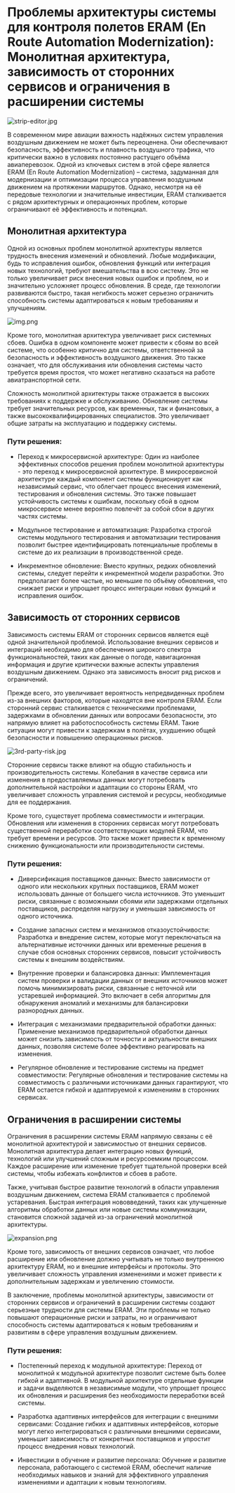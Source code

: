 # Проблемы архитектуры системы для контроля полетов ERAM (En Route Automation Modernization): Монолитная архитектура, зависимость от сторонних сервисов и ограничения в расширении системы
![strip-editor.jpg](images/head.jpg)

В современном мире авиации важность надёжных систем управления воздушным движением не может быть переоценена. Они обеспечивают безопасность, эффективность и плавность воздушного трафика, что критически важно в условиях постоянно растущего объёма авиаперевозок. Одной из ключевых систем в этой сфере является ERAM (En Route Automation Modernization) – система, задуманная для модернизации и оптимизации процесса управления воздушным движением на протяжении маршрутов. Однако, несмотря на её передовые технологии и значительные инвестиции, ERAM сталкивается с рядом архитектурных и операционных проблем, которые ограничивают её эффективность и потенциал.

## Монолитная архитектура
Одной из основных проблем монолитной архитектуры является трудность внесения изменений и обновлений. Любые модификации, будь то исправления ошибок, обновления функций или интеграция новых технологий, требуют вмешательства в всю систему. Это не только увеличивает риск внесения новых ошибок и проблем, но и значительно усложняет процесс обновления. В среде, где технологии развиваются быстро, такая негибкость может серьезно ограничить способность системы адаптироваться к новым требованиям и улучшениям.

![img.png](images/monolit.png)

Кроме того, монолитная архитектура увеличивает риск системных сбоев. Ошибка в одном компоненте может привести к сбоям во всей системе, что особенно критично для системы, ответственной за безопасность и эффективность воздушного движения. Это также означает, что для обслуживания или обновления системы часто требуется время простоя, что может негативно сказаться на работе авиатранспортной сети.

Сложность монолитной архитектуры также отражается в высоких требованиях к поддержке и обслуживанию. Обновление системы требует значительных ресурсов, как временных, так и финансовых, а также высококвалифицированных специалистов. Это увеличивает общие затраты на эксплуатацию и поддержку системы.

### Пути решения:
- Переход к микросервисной архитектуре: Один из наиболее эффективных способов решения проблем монолитной архитектуры - это переход к микросервисной архитектуре. В микросервисной архитектуре каждый компонент системы функционирует как независимый сервис, что облегчает процесс внесения изменений, тестирования и обновления системы. Это также повышает устойчивость системы к ошибкам, поскольку сбой в одном микросервисе менее вероятно повлечёт за собой сбои в других частях системы.

- Модульное тестирование и автоматизация: Разработка строгой системы модульного тестирования и автоматизации тестирования позволит быстрее идентифицировать потенциальные проблемы в системе до их реализации в производственной среде.

- Инкрементное обновление: Вместо крупных, редких обновлений системы, следует перейти к инкрементной модели разработки. Это предполагает более частые, но меньшие по объёму обновления, что снижает риски и упрощает процесс интеграции новых функций и исправления ошибок.

## Зависимость от сторонних сервисов
Зависимость системы ERAM от сторонних сервисов является ещё одной значительной проблемой. Использование внешних сервисов и интеграций необходимо для обеспечения широкого спектра функциональностей, таких как данные о погоде, навигационная информация и другие критически важные аспекты управления воздушным движением. Однако эта зависимость вносит ряд рисков и ограничений.

Прежде всего, это увеличивает вероятность непредвиденных проблем из-за внешних факторов, которые находятся вне контроля ERAM. Если сторонний сервис сталкивается с техническими проблемами, задержками в обновлении данных или вопросами безопасности, это напрямую влияет на работоспособность системы ERAM. Такие ситуации могут привести к задержкам в полётах, ухудшению общей безопасности и повышению операционных рисков.

![3rd-party-risk.jpg](images/3rd-party-risk.jpg)

Сторонние сервисы также влияют на общую стабильность и производительность системы. Колебания в качестве сервиса или изменения в предоставляемых данных могут потребовать дополнительной настройки и адаптации со стороны ERAM, что увеличивает сложность управления системой и ресурсы, необходимые для ее поддержания.

Кроме того, существует проблема совместимости и интеграции. Обновления или изменения в сторонних сервисах могут потребовать существенной переработки соответствующих модулей ERAM, что требует времени и ресурсов. Это также может привести к временному снижению функциональности или производительности системы.

### Пути решения:
- Диверсификация поставщиков данных: Вместо зависимости от одного или нескольких крупных поставщиков, ERAM может использовать данные от большего числа источников. Это уменьшит риски, связанные с возможными сбоями или задержками отдельных поставщиков, распределяя нагрузку и уменьшая зависимость от одного источника.

- Создание запасных систем и механизмов отказоустойчивости: Разработка и внедрение систем, которые могут переключаться на альтернативные источники данных или временные решения в случае сбоя основных сторонних сервисов, повысит устойчивость системы к внешним воздействиям.

- Внутренние проверки и балансировка данных: Имплементация систем проверки и валидации данных от внешних источников может помочь минимизировать риски, связанные с неточной или устаревшей информацией. Это включает в себя алгоритмы для обнаружения аномалий и механизмы для балансировки разнородных данных.

- Интеграция с механизмами предварительной обработки данных: Применение механизмов предварительной обработки данных может снизить зависимость от точности и актуальности внешних данных, позволяя системе более эффективно реагировать на изменения.

- Регулярное обновление и тестирование системы на предмет совместимости: Регулярные обновления и тестирование системы на совместимость с различными источниками данных гарантируют, что ERAM остается гибкой и адаптируемой к изменениям в сторонних сервисах.



## Ограничения в расширении системы
Ограничения в расширении системы ERAM напрямую связаны с её монолитной архитектурой и зависимостью от внешних сервисов. Монолитная архитектура делает интеграцию новых функций, технологий или улучшений сложным и ресурсоемким процессом. Каждое расширение или изменение требует тщательной проверки всей системы, чтобы избежать конфликтов и сбоев в работе.

Также, учитывая быстрое развитие технологий в области управления воздушным движением, система ERAM сталкивается с проблемой устаревания. Быстрая интеграция нововведений, таких как улучшенные алгоритмы обработки данных или новые системы коммуникации, становится сложной задачей из-за ограничений монолитной архитектуры.

![expansion.png](images/expansion.png)

Кроме того, зависимость от внешних сервисов означает, что любое расширение или обновление должно учитывать не только внутреннюю архитектуру ERAM, но и внешние интерфейсы и протоколы. Это увеличивает сложность управления изменениями и может привести к дополнительным задержкам и увеличению стоимости.

В заключение, проблемы монолитной архитектуры, зависимости от сторонних сервисов и ограничений в расширении системы создают серьезные трудности для системы ERAM. Эти проблемы не только повышают операционные риски и затраты, но и ограничивают способность системы адаптироваться к новым требованиям и развитиям в сфере управления воздушным движением.
### Пути решения: 
- Постепенный переход к модульной архитектуре: Переход от монолитной к модульной архитектуре позволит системе быть более гибкой и адаптивной. В модульной архитектуре отдельные функции и задачи выделяются в независимые модули, что упрощает процесс их обновления и расширения без необходимости переработки всей системы.

- Разработка адаптивных интерфейсов для интеграции с внешними сервисами: Создание гибких и адаптивных интерфейсов, которые могут легко интегрироваться с различными внешними сервисами, уменьшит зависимость от конкретных поставщиков и упростит процесс внедрения новых технологий.

- Инвестиции в обучение и развитие персонала: Обучение и развитие персонала, работающего с системой ERAM, обеспечит наличие необходимых навыков и знаний для эффективного управления изменениями и адаптации к новым технологиям.